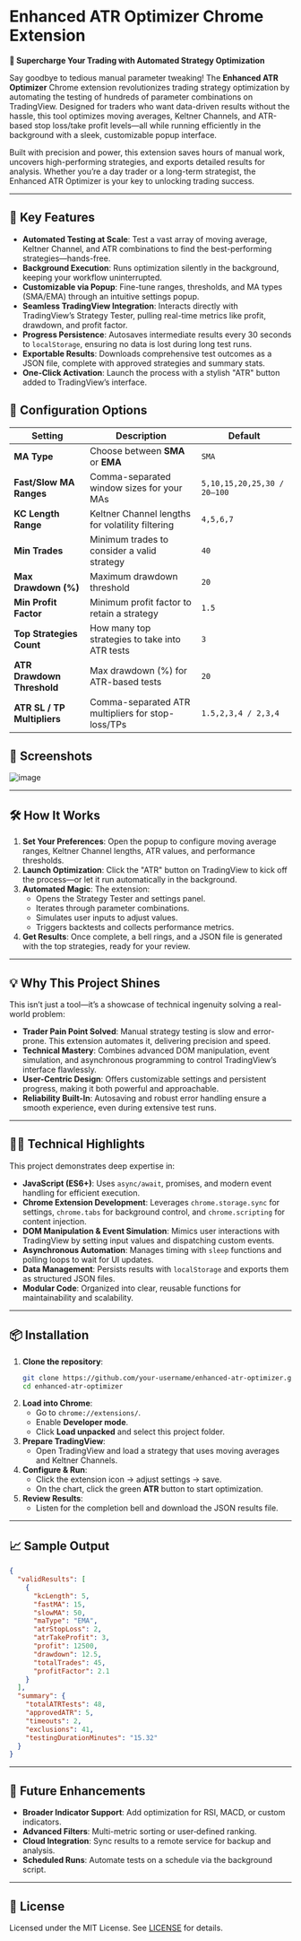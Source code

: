 # Enhanced ATR Optimizer Chrome Extension

**🚀 Supercharge Your Trading with Automated Strategy Optimization**

Say goodbye to tedious manual parameter tweaking! The **Enhanced ATR Optimizer** Chrome extension revolutionizes trading strategy optimization by automating the testing of hundreds of parameter combinations on TradingView. Designed for traders who want data-driven results without the hassle, this tool optimizes moving averages, Keltner Channels, and ATR-based stop loss/take profit levels—all while running efficiently in the background with a sleek, customizable popup interface.

Built with precision and power, this extension saves hours of manual work, uncovers high-performing strategies, and exports detailed results for analysis. Whether you’re a day trader or a long-term strategist, the Enhanced ATR Optimizer is your key to unlocking trading success.

---

## 🌟 Key Features

- **Automated Testing at Scale**: Test a vast array of moving average, Keltner Channel, and ATR combinations to find the best-performing strategies—hands-free.
- **Background Execution**: Runs optimization silently in the background, keeping your workflow uninterrupted.
- **Customizable via Popup**: Fine-tune ranges, thresholds, and MA types (SMA/EMA) through an intuitive settings popup.
- **Seamless TradingView Integration**: Interacts directly with TradingView’s Strategy Tester, pulling real-time metrics like profit, drawdown, and profit factor.
- **Progress Persistence**: Autosaves intermediate results every 30 seconds to `localStorage`, ensuring no data is lost during long test runs.
- **Exportable Results**: Downloads comprehensive test outcomes as a JSON file, complete with approved strategies and summary stats.
- **One-Click Activation**: Launch the process with a stylish "ATR" button added to TradingView’s interface.

## 🔧 Configuration Options

| Setting                     | Description                                       | Default                     |
| --------------------------- | ------------------------------------------------- | --------------------------- |
| **MA Type**                 | Choose between **SMA** or **EMA**                 | `SMA`                       |
| **Fast/Slow MA Ranges**     | Comma-separated window sizes for your MAs         | `5,10,15,20,25,30 / 20–100` |
| **KC Length Range**         | Keltner Channel lengths for volatility filtering  | `4,5,6,7`                   |
| **Min Trades**              | Minimum trades to consider a valid strategy       | `40`                        |
| **Max Drawdown (%)**        | Maximum drawdown threshold                        | `20`                        |
| **Min Profit Factor**       | Minimum profit factor to retain a strategy        | `1.5`                       |
| **Top Strategies Count**    | How many top strategies to take into ATR tests    | `3`                         |
| **ATR Drawdown Threshold**  | Max drawdown (%) for ATR-based tests              | `20`                        |
| **ATR SL / TP Multipliers** | Comma-separated ATR multipliers for stop-loss/TPs | `1.5,2,3,4 / 2,3,4`         |


## 📸 Screenshots

![image](https://github.com/user-attachments/assets/86ef377b-2bdf-48b0-afd8-c77465229984)

---

## 🛠️ How It Works

1. **Set Your Preferences**: Open the popup to configure moving average ranges, Keltner Channel lengths, ATR values, and performance thresholds.
2. **Launch Optimization**: Click the "ATR" button on TradingView to kick off the process—or let it run automatically in the background.
3. **Automated Magic**: The extension:
   - Opens the Strategy Tester and settings panel.
   - Iterates through parameter combinations.
   - Simulates user inputs to adjust values.
   - Triggers backtests and collects performance metrics.
4. **Get Results**: Once complete, a bell rings, and a JSON file is generated with the top strategies, ready for your review.

---

## 💡 Why This Project Shines

This isn’t just a tool—it’s a showcase of technical ingenuity solving a real-world problem:

- **Trader Pain Point Solved**: Manual strategy testing is slow and error-prone. This extension automates it, delivering precision and speed.
- **Technical Mastery**: Combines advanced DOM manipulation, event simulation, and asynchronous programming to control TradingView’s interface flawlessly.
- **User-Centric Design**: Offers customizable settings and persistent progress, making it both powerful and approachable.
- **Reliability Built-In**: Autosaving and robust error handling ensure a smooth experience, even during extensive test runs.

---

## 🧑‍💻 Technical Highlights

This project demonstrates deep expertise in:

- **JavaScript (ES6+)**: Uses `async/await`, promises, and modern event handling for efficient execution.
- **Chrome Extension Development**: Leverages `chrome.storage.sync` for settings, `chrome.tabs` for background control, and `chrome.scripting` for content injection.
- **DOM Manipulation & Event Simulation**: Mimics user interactions with TradingView by setting input values and dispatching custom events.
- **Asynchronous Automation**: Manages timing with `sleep` functions and polling loops to wait for UI updates.
- **Data Management**: Persists results with `localStorage` and exports them as structured JSON files.
- **Modular Code**: Organized into clear, reusable functions for maintainability and scalability.

---

## 📦 Installation

1. **Clone the repository**:
   ```bash
   git clone https://github.com/your-username/enhanced-atr-optimizer.git
   cd enhanced-atr-optimizer
   ```
2. **Load into Chrome**:
   - Go to `chrome://extensions/`.  
   - Enable **Developer mode**.  
   - Click **Load unpacked** and select this project folder.
3. **Prepare TradingView**:
   - Open TradingView and load a strategy that uses moving averages and Keltner Channels.
4. **Configure & Run**:
   - Click the extension icon → adjust settings → save.  
   - On the chart, click the green **ATR** button to start optimization.
5. **Review Results**:
   - Listen for the completion bell and download the JSON results file.

---

## 📈 Sample Output

```json
{
  "validResults": [
    {
      "kcLength": 5,
      "fastMA": 15,
      "slowMA": 50,
      "maType": "EMA",
      "atrStopLoss": 2,
      "atrTakeProfit": 3,
      "profit": 12500,
      "drawdown": 12.5,
      "totalTrades": 45,
      "profitFactor": 2.1
    }
  ],
  "summary": {
    "totalATRTests": 48,
    "approvedATR": 5,
    "timeouts": 2,
    "exclusions": 41,
    "testingDurationMinutes": "15.32"
  }
}
```

---

## 🔮 Future Enhancements

- **Broader Indicator Support**: Add optimization for RSI, MACD, or custom indicators.  
- **Advanced Filters**: Multi-metric sorting or user‑defined ranking.  
- **Cloud Integration**: Sync results to a remote service for backup and analysis.  
- **Scheduled Runs**: Automate tests on a schedule via the background script.

---

## 📄 License

Licensed under the MIT License. See [LICENSE](LICENSE) for details.



